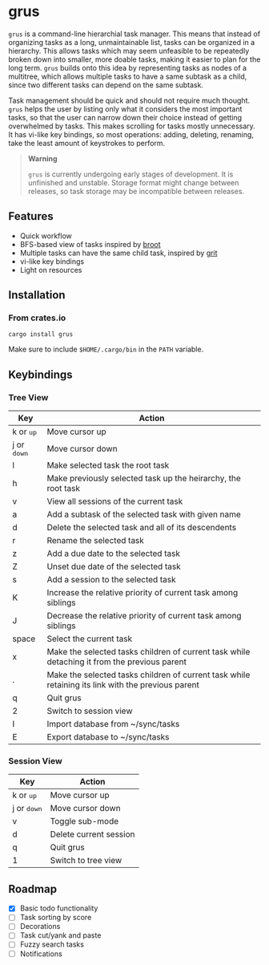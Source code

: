 # grus

`grus` is a command-line hierarchial task manager. This means that instead of organizing tasks as a long, unmaintainable list, tasks can be organized in a hierarchy. This allows tasks which may seem unfeasible to be repeatedly broken down into smaller, more doable tasks, making it easier to plan for the long term. `grus` builds onto this idea by representing tasks as nodes of a multitree, which allows multiple tasks to have a same subtask as a child, since two different tasks can depend on the same subtask.

Task management should be quick and should not require much thought. `grus` helps the user by listing only what it considers the most important tasks, so that the user can narrow down their choice instead of getting overwhelmed by tasks. This makes scrolling for tasks mostly unnecessary. It has vi-like key bindings, so most operations: adding, deleting, renaming, take the least amount of keystrokes to perform.

> **Warning**
>
> `grus` is currently undergoing early stages of development. It is unfinished and unstable. Storage format might change between releases, so task storage may be incompatible between releases.

## Features

- Quick workflow
- BFS-based view of tasks inspired by [broot](https://github.com/Canop/broot)
- Multiple tasks can have the same child task, inspired by [grit](https://github.com/climech/grit)
- vi-like key bindings
- Light on resources

## Installation

### From crates.io

```
cargo install grus
```

Make sure to include `$HOME/.cargo/bin` in the `PATH` variable.

## Keybindings

### Tree View

|         Key          | Action                                                                                             |
|         ---          | ---                                                                                                |
|  k or <kbd>up</kbd>  | Move cursor up                                                                                     |
| j or <kbd>down</kbd> | Move cursor down                                                                                   |
|          l           | Make selected task the root task                                                                   |
|          h           | Make previously selected task up the heirarchy, the root task                                      |
|          v           | View all sessions of the current task                                                              |
|          a           | Add a subtask of the selected task with given name                                                 |
|          d           | Delete the selected task and all of its descendents                                                |
|          r           | Rename the selected task                                                                           |
|          z           | Add a due date to the selected task                                                                |
|          Z           | Unset due date of the selected task                                                                |
|          s           | Add a session to the selected task                                                                 |
|          K           | Increase the relative priority of current task among siblings                                      |
|          J           | Decrease the relative priority of current task among siblings                                      |
|        space         | Select the current task                                                                            |
|          x           | Make the selected tasks children of current task while detaching it from the previous parent       |
|          .           | Make the selected tasks children of current task while retaining its link with the previous parent |
|          q           | Quit grus                                                                                          |
|          2           | Switch to session view                                                                             |
|          I           | Import database from ~/sync/tasks                                                                  |
|          E           | Export database to ~/sync/tasks                                                                    |

### Session View

|         Key          | Action                 |
|         ---          | ---                    |
|  k or <kbd>up</kbd>  | Move cursor up         |
| j or <kbd>down</kbd> | Move cursor down       |
|          v           | Toggle sub-mode        |
|          d           | Delete current session |
|          q           | Quit grus              |
|          1           | Switch to tree view    |

## Roadmap

- [x] Basic todo functionality
- [ ] Task sorting by score
- [ ] Decorations
- [ ] Task cut/yank and paste
- [ ] Fuzzy search tasks
- [ ] Notifications
